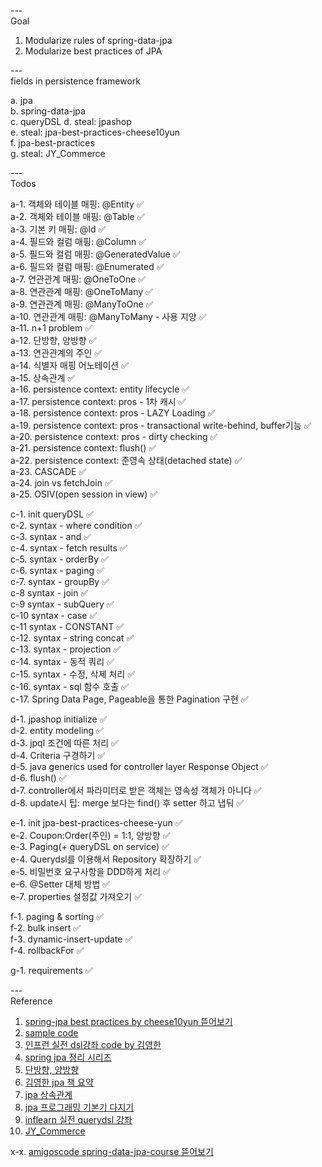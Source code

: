 ---\
Goal


1. Modularize rules of spring-data-jpa
2. Modularize best practices of JPA



---\
fields in persistence framework


a. jpa\
b. spring-data-jpa\
c. queryDSL
d. steal: jpashop\
e. steal: jpa-best-practices-cheese10yun\
f. jpa-best-practices\
g. steal: JY_Commerce




---\
Todos


a-1. 객체와 테이블 매핑: @Entity :white_check_mark:\
a-2. 객체와 테이블 매핑: @Table :white_check_mark:\
a-3. 기본 키 매핑: @Id :white_check_mark:\
a-4. 필드와 컬럼 매핑: @Column :white_check_mark:\
a-5. 필드와 컬럼 매핑: @GeneratedValue :white_check_mark:\
a-6. 필드와 컬럼 매핑: @Enumerated :white_check_mark:\
a-7. 연관관계 매핑: @OneToOne :white_check_mark:\
a-8. 연관관계 매핑: @OneToMany :white_check_mark:\
a-9. 연관관계 매핑: @ManyToOne :white_check_mark:\
a-10. 연관관계 매핑: @ManyToMany - 사용 지양 :white_check_mark:\
a-11. n+1 problem :white_check_mark:\
a-12. 단방향, 양방향 :white_check_mark:\
a-13. 연관관계의 주인 :white_check_mark:\
a-14. 식별자 매핑 어노테이션 :white_check_mark:\
a-15. 상속관계 :white_check_mark:\
a-16. persistence context: entity lifecycle :white_check_mark:\
a-17. persistence context: pros - 1차 캐시 :white_check_mark:\
a-18. persistence context: pros - LAZY Loading :white_check_mark:\
a-19. persistence context: pros - transactional write-behind, buffer기능 :white_check_mark:\
a-20. persistence context: pros - dirty checking :white_check_mark:\
a-21. persistence context: flush() :white_check_mark:\
a-22. persistence context: 준영속 상태(detached state) :white_check_mark:\
a-23. CASCADE :white_check_mark:\
a-24. join vs fetchJoin :white_check_mark:\
a-25. OSIV(open session in view) :white_check_mark:


c-1. init queryDSL :white_check_mark:\
c-2. syntax - where condition :white_check_mark:\
c-3. syntax - and :white_check_mark:\
c-4. syntax - fetch results :white_check_mark:\
c-5. syntax - orderBy :white_check_mark:\
c-6. syntax - paging :white_check_mark:\
c-7. syntax - groupBy :white_check_mark:\
c-8 syntax - join :white_check_mark:\
c-9 syntax - subQuery :white_check_mark:\
c-10 syntax - case :white_check_mark:\
c-11 syntax - CONSTANT :white_check_mark:\
c-12. syntax - string concat :white_check_mark:\
c-13. syntax - projection :white_check_mark:\
c-14. syntax - 동적 쿼리 :white_check_mark:\
c-15. syntax - 수정, 삭제 처리 :white_check_mark:\
c-16. syntax - sql 함수 호출 :white_check_mark:\
c-17. Spring Data Page, Pageable을 통한 Pagination 구현 :white_check_mark:


d-1. jpashop initialize :white_check_mark:\
d-2. entity modeling :white_check_mark:\
d-3. jpql 조건에 따른 처리 :white_check_mark:\
d-4. Criteria 구경하기 :white_check_mark:\
d-5. java generics used for controller layer Response Object :white_check_mark:\
d-6. flush() :white_check_mark:\
d-7. controller에서 파라미터로 받은 객체는 영속성 객체가 아니다 :white_check_mark:\
d-8. update시 팁: merge 보다는 find() 후 setter 하고 냅둬 :white_check_mark:


e-1. init jpa-best-practices-cheese-yun :white_check_mark:\
e-2. Coupon:Order(주인) = 1:1, 양방향 :white_check_mark:\
e-3. Paging(+ queryDSL on service) :white_check_mark:\
e-4. Querydsl를 이용해서 Repository 확장하기 :white_check_mark:\
e-5. 비밀번호 요구사항을 DDD하게 처리 :white_check_mark:\
e-6. @Setter 대체 방법 :white_check_mark:\
e-7. properties 설정값 가져오기 :white_check_mark:


f-1. paging & sorting :white_check_mark:\
f-2. bulk insert :white_check_mark:\
f-3. dynamic-insert-update :white_check_mark:\
f-4. rollbackFor :white_check_mark:


g-1. requirements :white_check_mark:




---\
Reference

1. [spring-jpa best practices by cheese10yun 뜯어보기](https://github.com/cheese10yun/spring-jpa-best-practices)
2. [sample code](https://github.dev/TIL-Repo/jpa-tutorial)
3. [인프런 실전 dsl강좌 code by 김영한](https://github.dev/freespringlecture/jpashop-querydsl)
4. [spring jpa 정리 시리즈](https://ws-pace.tistory.com/category/Web/%EC%8A%A4%ED%94%84%EB%A7%81%20JPA%20%EC%A0%95%EB%A6%AC%20%EC%8B%9C%EB%A6%AC%EC%A6%88)
5. [단방향, 양방향](https://jeong-pro.tistory.com/231)
6. [김영한 jpa 책 요약](https://ict-nroo.tistory.com/category/ICT%20Eng/JPA?page=3)
7. [jpa 상속관계](https://ict-nroo.tistory.com/128)
8. [jpa 프로그래밍 기본기 다지기](https://ryan-han.com/post/dev/jpa_basics/)
9. [inflearn 실전 querydsl 강좌](https://github.com/freespringlecture/jpashop-querydsl)
10. [JY_Commerce](https://github.com/galid1/JY_Commerce)

x-x. [amigoscode spring-data-jpa-course 뜯어보기](https://github.com/amigoscode/spring-data-jpa-course)
